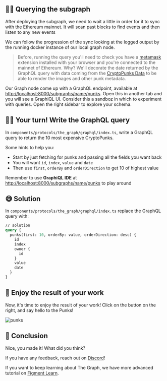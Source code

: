## 🕵🏻 Querying the subgraph

After deploying the subgraph, we need to wait a little in order for it to sync with the Ethereum mainnet. It will scan past blocks to find events and then listen to any new events

We can follow the progression of the sync looking at the logged output by the running docker instance of our local graph node.

> Before, running the query you'll need to check you have a [metamask](https://metamask.io/) extension installed with your browser and you're connected to the mainnet of Ethereum. Why? We'll decorate the date returned by the GraphQL query with data coming from the [CryptoPunks Data](https://etherscan.io/address/0x16F5A35647D6F03D5D3da7b35409D65ba03aF3B2#readContract) to be able to render the images and other punk metadata.

Our Graph node come up with a GraphQL endpoint, available at [http://localhost:8000/subgraphs/name/punks](http://localhost:8000/subgraphs/name/punks/graphql). Open this in another tab and you will see a GraphiQL UI. Consider this a sandboz in which to experiment with queries. Open the right sidebar to explore your schema.

## 👨‍💻 Your turn! Write the GraphQL query

In `components/protocols/the_graph/graphql/index.ts`, write a GraphQL query to return the 10 most expensive CryptoPunks.

Some hints to help you:

- Start by just fetching for punks and passing all the fields you want back
- You will want `id`, `index`, `value` and `date`
- Then use `first`, `orderBy` and `orderDirection` to get 10 of highest value

Remember to use **GraphiQL IDE** at [http://localhost:8000/subgraphs/name/punks](http://localhost:8000/subgraphs/name/punks) to play around

## 😅 Solution

In `components/protocols/the_graph/graphql/index.ts` replace the GraphQL query with:

```graphql
// solution
query {
  punks(first: 10, orderBy: value, orderDirection: desc) {
    id
    index
    owner {
      id
    }
    value
    date
  }
}
```

## 🥳 Enjoy the result of your work

Now, it's time to enjoy the result of your work! Click on the button on the right, and say hello to the Punks!

![punks](https://raw.githubusercontent.com/figment-networks/learn-web3-dapp/main/markdown/__images__/the-graph/query-01.png)

## 🏁 Conclusion

Nice, you made it! What did you think?

If you have any feedback, reach out on [Discord](https://discord.com/invite/fszyM7K)!

If you want to keep learning about The Graph, we have more advanced tutorial on [Figment Learn](https://learn.figment.io/protocols/thegraph).
